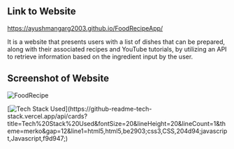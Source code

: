 ## Link to Website
https://ayushmangarg2003.github.io/FoodRecipeApp/

It is a website that presents users with a list of dishes that can be prepared, along with their associated recipes and YouTube tutorials, by utilizing an API to retrieve information based on the ingredient input by the user.

## Screenshot of Website
![FoodRecipe](https://user-images.githubusercontent.com/105537793/212303590-5df8921e-d473-4741-9ca4-15742a6cf8b4.png)

[![Tech Stack Used](https://github-readme-tech-stack.vercel.app/api/cards?title=Tech%20Stack%20Used&fontSize=24&lineHeight=20&lineCount=1&theme=merko&gap=12&line1=html5,html5,be2903;css3,CSS,204d94;javascript,Javascript,f9d947;)](https://github-readme-tech-stack.vercel.app/api/cards?title=Tech%20Stack%20Used&fontSize=20&lineHeight=20&lineCount=1&theme=merko&gap=12&line1=html5,html5,be2903;css3,CSS,204d94;javascript,Javascript,f9d947;)
